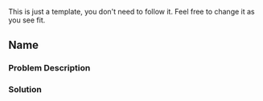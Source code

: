 This is just a template, you don't need to follow it. Feel free to change it as you see fit.
## Name

### Problem Description

### Solution

